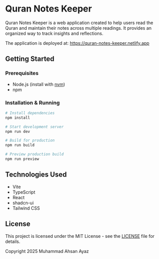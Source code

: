 # Quran Notes Keeper

Quran Notes Keeper is a web application created to help users read the Quran and maintain their notes across multiple readings. It provides an organized way to track insights and reflections.

The application is deployed at: https://quran-notes-keeper.netlify.app

## Getting Started

### Prerequisites
- Node.js (install with [nvm](https://github.com/nvm-sh/nvm#installing-and-updating))
- npm

### Installation & Running
```sh
# Install dependencies
npm install

# Start development server
npm run dev

# Build for production
npm run build

# Preview production build
npm run preview
```

## Technologies Used
- Vite
- TypeScript
- React
- shadcn-ui
- Tailwind CSS

## License
This project is licensed under the MIT License - see the [LICENSE](LICENSE) file for details.

Copyright 2025 Muhammad Ahsan Ayaz
